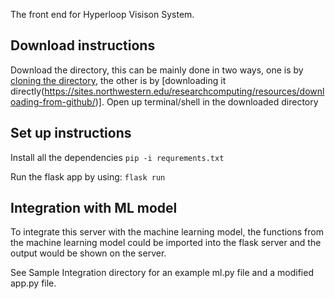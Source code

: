The front end for Hyperloop Visison System.

## Download instructions
Download the directory, this can be mainly done in two ways, one is by [cloning the directory](https://docs.github.com/en/repositories/creating-and-managing-repositories/cloning-a-repository/), the other is by [downloading it directly(https://sites.northwestern.edu/researchcomputing/resources/downloading-from-github/)].
Open up terminal/shell in the downloaded directory
## Set up instructions
Install all the dependencies
`pip -i requrements.txt`

Run the flask app by using:
`flask run`
## Integration with ML model
To integrate this server with the machine learning model, the functions from the machine learning model could be imported into the flask server and the output would be shown on the server.

See Sample Integration directory for an example ml.py file and a modified app.py file.